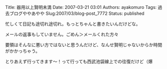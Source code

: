 Title: 器用以上賢明未満
Date: 2007-03-21 03:01
Authors: ayakomuro
Tags:  過去ブログややあやや
Slug:2007/03/blog-post_7772
Status: published

忙しくて日記も途切れ途切れ。もっとちゃんと書きたいんだけどな。


メールの返事もしていません。ごめん＞メールくれた方々

要領はそんなに悪い方ではないと思うんだけど、なんせ賢明じゃないからか時間がかかっちゃう。

とりあえず行ってきます〜！って行っても西武池袋線上での往復だけど（爆
